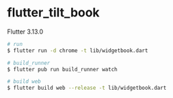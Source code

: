 # flutter_tilt_book

Flutter 3.13.0

```sh
# run
$ flutter run -d chrome -t lib/widgetbook.dart

# build_runner
$ flutter pub run build_runner watch

# build web
$ flutter build web --release -t lib/widgetbook.dart
```
